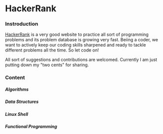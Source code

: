 HackerRank
====================================================

### Instroduction
[HackerRank](https://www.hackerrank.com/) is a very good website to practice all sort of programming problems and its problem database is growing very fast. Beiing a coder, we want to actively keep our coding skills sharpened and ready to tackle different problems all the time. So let code on!

All sort of suggestions and contributions are welcomed. Currently I am just putting down my "two cents" for sharing.

### Content

##### Algorithms

##### Data Structures

##### Linux Shell

##### Functional Programming

